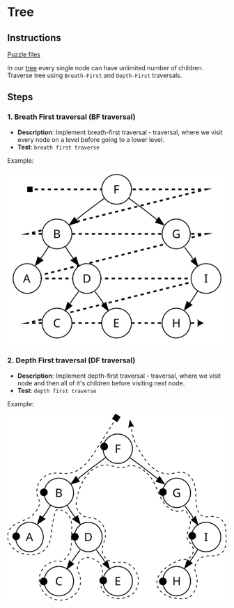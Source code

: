 # Tree

## Instructions

[Puzzle files](.)

In our [tree](https://en.wikipedia.org/wiki/Tree_(data_structure)) every single node can have unlimited number of children. Traverse tree
using `Breath-First` and `Depth-First` traversals.

## Steps

### 1. Breath First traversal (BF traversal)

* **Description**: Implement breath-first traversal - traversal, where we visit every node on a level before going to a lower
  level.
* **Test**: `breath first traverse`

Example:

<img src="./misc/breadth_first_traversal.svg">

### 2. Depth First traversal (DF traversal)

* **Description**: Implement depth-first traversal - traversal, where we visit node and then all of it's children before visiting next
  node.
* **Test**: `depth first traverse`

Example:

<img src="./misc/depth_first_traversal.svg">
